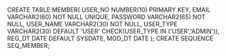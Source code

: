 CREATE TABLE MEMBER(
USER_NO NUMBER(10) PRIMARY KEY,
EMAIL VARCHAR2(60) NOT NULL UNIQUE,
PASSWORD VARCHAR2(65) NOT NULL,
USER_NAME VARCHAR2(30) NOT NULL,
USER_TYPE VARCHAR2(30) DEFAULT 'USER' CHECK(USER_TYPE IN ('USER','ADMIN')),
REG_DT DATE DEFAULT SYSDATE,
MOD_DT DATE
);
CREATE SEQUENCE SEQ_MEMBER;

